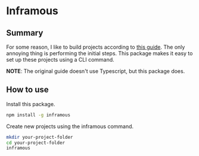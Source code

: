 # Inframous

## Summary

For some reason, I like to build projects according to [this guide](https://blog.bitsrc.io/build-a-website-with-modern-tooling-and-no-frameworks-a33e65099f9). The only annoying thing is performing the initial steps.
This package makes it easy to set up these projects using a CLI command.

**NOTE**: The original guide doesn't use Typescript, but this package does.

## How to use

Install this package.

```bash
npm install -g inframous
```

Create new projects using the inframous command.

```bash
mkdir your-project-folder
cd your-project-folder
inframous
```
